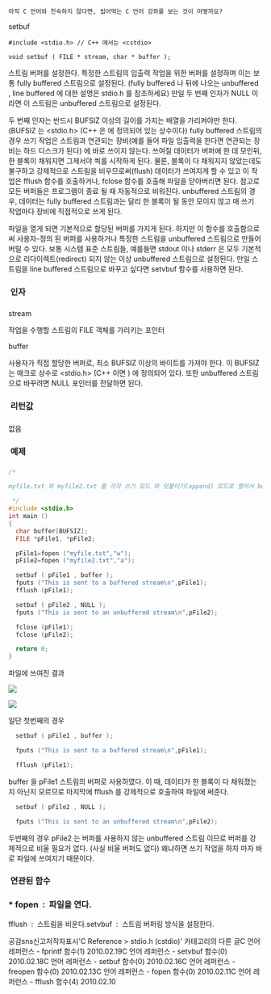 

```warning
아직 C 언어와 친숙하지 않다면, 씹어먹는 C 언어 강좌를 보는 것이 어떻까요?

```


setbuf
```info
#include <stdio.h> // C++ 에서는 <cstdio>

void setbuf ( FILE * stream, char * buffer );
```


스트림 버퍼를 설정한다.
특정한 스트림의 입출력 작업을 위한 버퍼를 설정하며 이는 보통 fully buffered 스트림으로 설정된다. (fully buffered 나 뒤에 나오는 unbuffered , line buffered 에 대한 설명은 stdio.h 를 참조하세요) 만일 두 번째 인자가 NULL 이라면 이 스트림은 unbuffered 스트림으로 설정된다. 

두 번째 인자는 반드시 BUFSIZ 이상의 길이를 가지는 배열을 가리켜야만 한다. (BUFSIZ 는 <stdio.h> (C++ 은 <cstdio> 에 정의되어 있는 상수이다) fully buffered 스트림의 경우 쓰기 작업은 스트림과 연관되는 장비(예를 들어 파일 입출력을 한다면 연관되는 장비는 하드 디스크가 된다) 에 바로 쓰이지 않는다. 쓰여질 데이터가 버퍼에 한 데 모인뒤, 한 블록이 채워지면 그제서야 씍를 시작하게 된다. 물론, 블록이 다 채워지지 않았는데도 불구하고 강제적으로 스트림을 비우므로써(flush) 데이터가 쓰여지게 할 수 있고 이 작업은 fflush 함수를 호출하거나, fclose 함수를 호출해 파일을 닫아버리면 된다. 참고로 모든 버퍼들은 프로그램이 종료 될 때 자동적으로 비워진다. 
unbuffered 스트림의 경우, 데이터는 fully buffered 스트림과는 달리 한 블록이 될 동안 모이지 않고 매 쓰기 작업마다 장비에 직접적으로 쓰게 된다. 

파일을 열게 되면 기본적으로 할당된 버퍼를 가지게 된다. 하지만 이 함수를 호출함으로써 사용자-정의 된 버퍼를 사용하거나 특정한 스트림을 unbuffered 스트림으로 만들어버릴 수 있다. 
보통 시스템 표준 스트림들, 예를들면 stdout 이나 stderr 은 모두 기본적으로 리다이렉트(redirect) 되지 않는 이상 unbuffered 스트림으로 설정된다. 
만일 스트림을 line buffered 스트림으로 바꾸고 싶다면 setvbuf 함수를 사용하면 된다. 

###  인자
### 
stream

작업을 수행할 스트림의 FILE 객체를 가리키는 포인터 

buffer

사용자가 직접 할당한 버퍼로, 최소 BUFSIZ 이상의 바이트를 가져야 한다. 이 BUFSIZ 는 매크로 상수로 <stdio.h> (C++ 이면 <cstdio>) 에 정의되어 있다. 또한 unbuffered 스트림으로 바꾸려면 NULL 포인터를 전달하면 된다. 

###  리턴값
### 
없음

###  예제
### 
```cpp
/*

myfile.txt 와 myfile2.txt 를 각각 쓰기 모드 와 덧붙이기(append) 모드로 열어서 buffer 을 버퍼로 사용한다. 이 때, pFIle1 의 경우 buffer 를 버퍼로 사용하지만 pFile2 는 버퍼를 사용하지 않는다. 

 */
#include <stdio.h>
int main ()
{
  char buffer[BUFSIZ];
  FILE *pFile1, *pFile2;

  pFile1=fopen ("myfile.txt","w");
  pFile2=fopen ("myfile2.txt","a");

  setbuf ( pFile1 , buffer );
  fputs ("This is sent to a buffered stream\n",pFile1);
  fflush (pFile1);

  setbuf ( pFile2 , NULL );
  fputs ("This is sent to an unbuffered stream\n",pFile2);

  fclose (pFile1);
  fclose (pFile2);

  return 0;
}

```

파일에 쓰여진 결과

![](http://img1.daumcdn.net/thumb/R1920x0/?fname=http%3A%2F%2Fcfile5.uf.tistory.com%2Fimage%2F137E581E4B7816E90A324C)

![](http://img1.daumcdn.net/thumb/R1920x0/?fname=http%3A%2F%2Fcfile9.uf.tistory.com%2Fimage%2F1705EC1E4B7816E90789F8)

일단 첫번째의 경우 

```cpp
  setbuf ( pFile1 , buffer );

  fputs ("This is sent to a buffered stream\n",pFile1);

  fflush (pFile1);
```

buffer 을 pFile1 스트림의 버퍼로 사용하였다. 이 때, 데이터가 한 블록이 다 채워졌는지 아닌지 모르므로 마지막에 fflush 를 강제적으로 호출하여 파일에 써준다. 

```cpp
  setbuf ( pFile2 , NULL );

  fputs ("This is sent to an unbuffered stream\n",pFile2);
```

두번째의 경우 pFile2 는 버퍼를 사용하지 않는 unbuffered 스트림 이므로 버퍼를 강제적으로 비울 필요가 없다. (사실 비울 버퍼도 없다) 왜냐하면 쓰기 작업을 하자 마자 바로 파일에 쓰여지기 때문이다. 

###  연관된 함수
### * fopen  :  파일을 연다.
fflush  :  스트림을 비운다.setvbuf  :  스트림 버퍼링 방식을 설정한다.

공감sns신고저작자표시'C Reference > stdio.h (cstdio)' 카테고리의 다른 글C 언어 레퍼런스 - fprintf 함수(1)
2010.02.19C 언어 레퍼런스 - setvbuf 함수(0)
2010.02.18C 언어 레퍼런스 - setbuf 함수(0)
2010.02.16C 언어 레퍼런스 - freopen 함수(0)
2010.02.13C 언어 레퍼런스 - fopen 함수(0)
2010.02.11C 언어 레퍼런스 - fflush 함수(4)
2010.02.10

